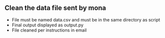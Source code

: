 ## Clean the data file sent by mona

+ File must be named data.csv and must be in the same directory as script
+ Final output displayed as output.py
+ File cleaned per instructions in email